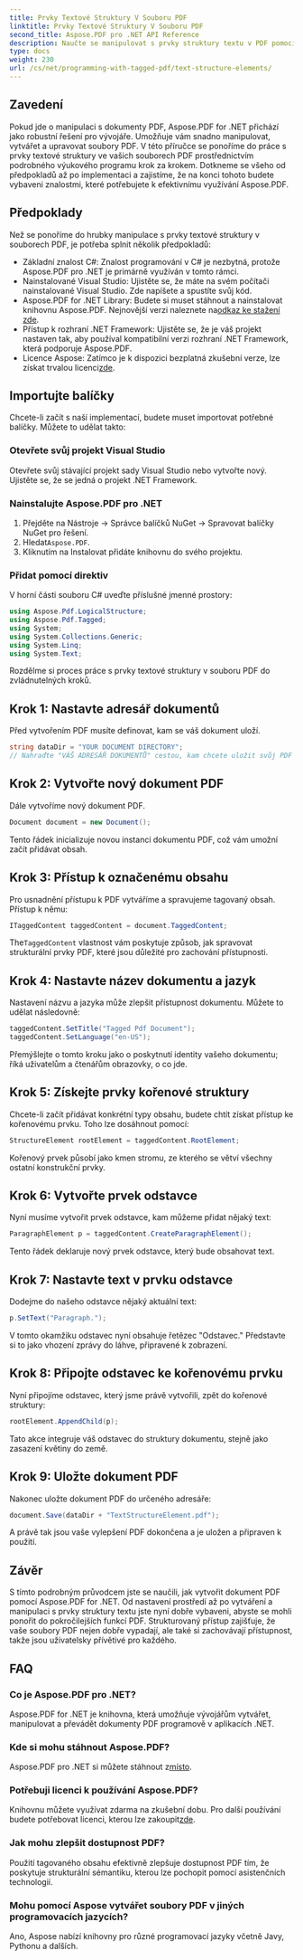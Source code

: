 ```yaml
---
title: Prvky Textové Struktury V Souboru PDF
linktitle: Prvky Textové Struktury V Souboru PDF
second_title: Aspose.PDF pro .NET API Reference
description: Naučte se manipulovat s prvky struktury textu v PDF pomocí Aspose.PDF pro .NET. Tento podrobný průvodce pokrývá vše, co potřebujete k vytváření strukturovaných PDF.
type: docs
weight: 230
url: /cs/net/programming-with-tagged-pdf/text-structure-elements/
---
```

## Zavedení

Pokud jde o manipulaci s dokumenty PDF, Aspose.PDF for .NET přichází jako robustní řešení pro vývojáře. Umožňuje vám snadno manipulovat, vytvářet a upravovat soubory PDF. V této příručce se ponoříme do práce s prvky textové struktury ve vašich souborech PDF prostřednictvím podrobného výukového programu krok za krokem. Dotkneme se všeho od předpokladů až po implementaci a zajistíme, že na konci tohoto budete vybaveni znalostmi, které potřebujete k efektivnímu využívání Aspose.PDF.

## Předpoklady

Než se ponoříme do hrubky manipulace s prvky textové struktury v souborech PDF, je potřeba splnit několik předpokladů:

- Základní znalost C#: Znalost programování v C# je nezbytná, protože Aspose.PDF pro .NET je primárně využíván v tomto rámci.
- Nainstalované Visual Studio: Ujistěte se, že máte na svém počítači nainstalované Visual Studio. Zde napíšete a spustíte svůj kód.
-  Aspose.PDF for .NET Library: Budete si muset stáhnout a nainstalovat knihovnu Aspose.PDF. Nejnovější verzi naleznete na[odkaz ke stažení zde](https://releases.aspose.com/pdf/net/).
- Přístup k rozhraní .NET Framework: Ujistěte se, že je váš projekt nastaven tak, aby používal kompatibilní verzi rozhraní .NET Framework, která podporuje Aspose.PDF.
-  Licence Aspose: Zatímco je k dispozici bezplatná zkušební verze, lze získat trvalou licenci[zde](https://purchase.aspose.com/buy).

## Importujte balíčky

Chcete-li začít s naší implementací, budete muset importovat potřebné balíčky. Můžete to udělat takto:

### Otevřete svůj projekt Visual Studio
Otevřete svůj stávající projekt sady Visual Studio nebo vytvořte nový. Ujistěte se, že se jedná o projekt .NET Framework.

### Nainstalujte Aspose.PDF pro .NET
1. Přejděte na Nástroje -> Správce balíčků NuGet -> Spravovat balíčky NuGet pro řešení.
2.  Hledat`Aspose.PDF`.
3. Kliknutím na Instalovat přidáte knihovnu do svého projektu.

### Přidat pomocí direktiv
V horní části souboru C# uveďte příslušné jmenné prostory:

```csharp
using Aspose.Pdf.LogicalStructure;
using Aspose.Pdf.Tagged;
using System;
using System.Collections.Generic;
using System.Linq;
using System.Text;
```

Rozdělme si proces práce s prvky textové struktury v souboru PDF do zvládnutelných kroků.

## Krok 1: Nastavte adresář dokumentů

Před vytvořením PDF musíte definovat, kam se váš dokument uloží.

```csharp
string dataDir = "YOUR DOCUMENT DIRECTORY";
// Nahraďte "VÁŠ ADRESÁŘ DOKUMENTŮ" cestou, kam chcete uložit svůj PDF
```

## Krok 2: Vytvořte nový dokument PDF

Dále vytvoříme nový dokument PDF.

```csharp
Document document = new Document();
```

Tento řádek inicializuje novou instanci dokumentu PDF, což vám umožní začít přidávat obsah.

## Krok 3: Přístup k označenému obsahu

Pro usnadnění přístupu k PDF vytváříme a spravujeme tagovaný obsah. Přístup k němu:

```csharp
ITaggedContent taggedContent = document.TaggedContent;
```

 The`TaggedContent` vlastnost vám poskytuje způsob, jak spravovat strukturální prvky PDF, které jsou důležité pro zachování přístupnosti.

## Krok 4: Nastavte název dokumentu a jazyk

Nastavení názvu a jazyka může zlepšit přístupnost dokumentu. Můžete to udělat následovně:

```csharp
taggedContent.SetTitle("Tagged Pdf Document");
taggedContent.SetLanguage("en-US");
```

Přemýšlejte o tomto kroku jako o poskytnutí identity vašeho dokumentu; říká uživatelům a čtenářům obrazovky, o co jde.

## Krok 5: Získejte prvky kořenové struktury

Chcete-li začít přidávat konkrétní typy obsahu, budete chtít získat přístup ke kořenovému prvku. Toho lze dosáhnout pomocí:

```csharp
StructureElement rootElement = taggedContent.RootElement;
```

Kořenový prvek působí jako kmen stromu, ze kterého se větví všechny ostatní konstrukční prvky.

## Krok 6: Vytvořte prvek odstavce

Nyní musíme vytvořit prvek odstavce, kam můžeme přidat nějaký text:

```csharp
ParagraphElement p = taggedContent.CreateParagraphElement();
```

Tento řádek deklaruje nový prvek odstavce, který bude obsahovat text.

## Krok 7: Nastavte text v prvku odstavce

Dodejme do našeho odstavce nějaký aktuální text:

```csharp
p.SetText("Paragraph.");
```

V tomto okamžiku odstavec nyní obsahuje řetězec "Odstavec." Představte si to jako vhození zprávy do láhve, připravené k zobrazení.

## Krok 8: Připojte odstavec ke kořenovému prvku

Nyní připojíme odstavec, který jsme právě vytvořili, zpět do kořenové struktury:

```csharp
rootElement.AppendChild(p);
```

Tato akce integruje váš odstavec do struktury dokumentu, stejně jako zasazení květiny do země.

## Krok 9: Uložte dokument PDF

Nakonec uložte dokument PDF do určeného adresáře:

```csharp
document.Save(dataDir + "TextStructureElement.pdf");
```

A právě tak jsou vaše vylepšení PDF dokončena a je uložen a připraven k použití.

## Závěr

S tímto podrobným průvodcem jste se naučili, jak vytvořit dokument PDF pomocí Aspose.PDF for .NET. Od nastavení prostředí až po vytváření a manipulaci s prvky struktury textu jste nyní dobře vybaveni, abyste se mohli ponořit do pokročilejších funkcí PDF. Strukturovaný přístup zajišťuje, že vaše soubory PDF nejen dobře vypadají, ale také si zachovávají přístupnost, takže jsou uživatelsky přívětivé pro každého. 

## FAQ

### Co je Aspose.PDF pro .NET?  
Aspose.PDF for .NET je knihovna, která umožňuje vývojářům vytvářet, manipulovat a převádět dokumenty PDF programově v aplikacích .NET.

### Kde si mohu stáhnout Aspose.PDF?  
 Aspose.PDF pro .NET si můžete stáhnout z[místo](https://releases.aspose.com/pdf/net/).

### Potřebuji licenci k používání Aspose.PDF?  
Knihovnu můžete využívat zdarma na zkušební dobu. Pro další používání budete potřebovat licenci, kterou lze zakoupit[zde](https://purchase.aspose.com/buy).

### Jak mohu zlepšit dostupnost PDF?  
Použití tagovaného obsahu efektivně zlepšuje dostupnost PDF tím, že poskytuje strukturální sémantiku, kterou lze pochopit pomocí asistenčních technologií.

### Mohu pomocí Aspose vytvářet soubory PDF v jiných programovacích jazycích?  
Ano, Aspose nabízí knihovny pro různé programovací jazyky včetně Javy, Pythonu a dalších.